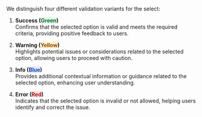 We distinguish four different validation variants for the select:

1. **Success (<mark style="background-color: #dcfce7;"><font color="#166534">Green</font></mark>)**<br>
Confirms that the selected option is valid and meets the required criteria, providing positive feedback to users.

2. **Warning (<mark style="background-color: #fef3c7;"><font color="#92400e">Yellow</font></mark>)**<br>
Highlights potential issues or considerations related to the selected option, allowing users to proceed with caution.

3. **Info (<mark style="background-color: #dbeafe;"><font color="#1e40af">Blue</font></mark>)**<br>
Provides additional contextual information or guidance related to the selected option, enhancing user understanding.

4. **Error (<mark style="background-color: #fee2e2;"><font color="#991b1b">Red</font></mark>)**<br>
Indicates that the selected option is invalid or not allowed, helping users identify and correct the issue.